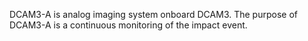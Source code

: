 DCAM3-A is analog imaging system onboard DCAM3. The purpose of DCAM3-A is a continuous monitoring of the impact event.